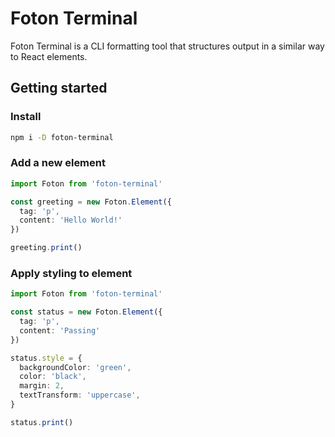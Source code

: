# Foton Terminal

Foton Terminal is a CLI formatting tool that structures output in a similar way to React elements.


## Getting started

### Install

```bash
npm i -D foton-terminal
```


### Add a new element

```typescript
import Foton from 'foton-terminal'

const greeting = new Foton.Element({
  tag: 'p',
  content: 'Hello World!'
})

greeting.print()
```


### Apply styling to element

```typescript
import Foton from 'foton-terminal'

const status = new Foton.Element({
  tag: 'p',
  content: 'Passing'
})

status.style = {
  backgroundColor: 'green',
  color: 'black',
  margin: 2,
  textTransform: 'uppercase',
}

status.print()
```

